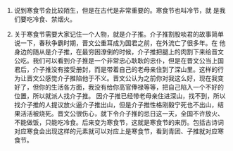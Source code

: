 1. 说到寒食节会比较陌生，但是在古代是非常重要的。寒食节也叫冷节，就 是我们要吃冷食、禁烟火。

2. 关于寒食节需要大家记住一个人物，就是介子推。介子推割股啖君的故事简单说一下，春秋争霸时期，晋文公重耳成为国君之前，在外流亡了很多年。在 他身边的随从是介子推，在最穷困潦倒的时候，介子推把腿上的肉割下来给晋文公吃。我们可以看到介子推是一个非常忠心耿耿的忠仆，但是在晋文公当上国君后，介子推没有接受册封，而是带着自己的老母亲住到了深山里。这样的行为让晋文公感觉介子推陷他于不义。晋文公认为之前你对我这么好，现在我变好了，但你的生活各方面，我没有给你高官俸禄等等，把自己陷入一个不好的位置，所以就派人找介子推。 因介子推已经带老母亲住进深山，找不到，所以找介子推的人提议放火逼介子推出山，但是介子推性格刚毅宁死也不出山，结果活活被烧死。晋文公很伤心，就下令介子推的忌日这一天，全国不许放火、不能做饭，只能吃冷食。后来变为寒食节，这就是寒食节的来历。包括古诗词对应寒食会出现这样的元素就可以对应上是寒食节，看到青团、子推就对应寒食节。